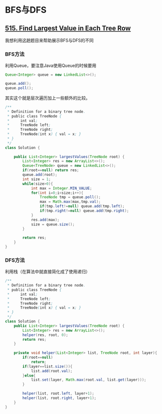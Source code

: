 # BFS与DFS

## [515. Find Largest Value in Each Tree Row](https://leetcode.com/problems/find-largest-value-in-each-tree-row/description/)

我想利用这趟题目来帮助展示BFS与DFS的不同

### BFS方法

利用Queue，要注意Java使用Queue的时候要用

```java
Queue<Integer> queue = new LinkedList<>();

queue.add();
queue.poll();
```

其实这个就是层次遍历加上一些额外的比较。

```java
/**
 * Definition for a binary tree node.
 * public class TreeNode {
 *     int val;
 *     TreeNode left;
 *     TreeNode right;
 *     TreeNode(int x) { val = x; }
 * }
 */
class Solution {
    
    public List<Integer> largestValues(TreeNode root) {
        List<Integer> res = new ArrayList<>();
        Queue<TreeNode> queue = new LinkedList<>();
        if(root==null) return res;
        queue.add(root);
        int size = 1;
        while(size>0){
            int max = Integer.MIN_VALUE;
            for(int i=0;i<size;i++){
                TreeNode tmp = queue.poll();
                max = Math.max(max,tmp.val);
                if(tmp.left!=null) queue.add(tmp.left);
                if(tmp.right!=null) queue.add(tmp.right);
            }
            res.add(max);
            size = queue.size();
        }
        
        return res;
    }
}
```

### DFS方法

利用栈（在算法中就直接简化成了使用递归）

```java
/**
 * Definition for a binary tree node.
 * public class TreeNode {
 *     int val;
 *     TreeNode left;
 *     TreeNode right;
 *     TreeNode(int x) { val = x; }
 * }
 */
class Solution {
    public List<Integer> largestValues(TreeNode root) {
        List<Integer> res = new ArrayList<>();
        helper(res, root, 0);
        return res;
    }
    
    private void helper(List<Integer> list, TreeNode root, int layer){
        if(root==null)
            return;
        if(layer==list.size()){
            list.add(root.val);
        }else{
            list.set(layer, Math.max(root.val, list.get(layer)));
        }
        
        helper(list, root.left, layer+1);
        helper(list, root.right, layer+1);
    }
}
```


